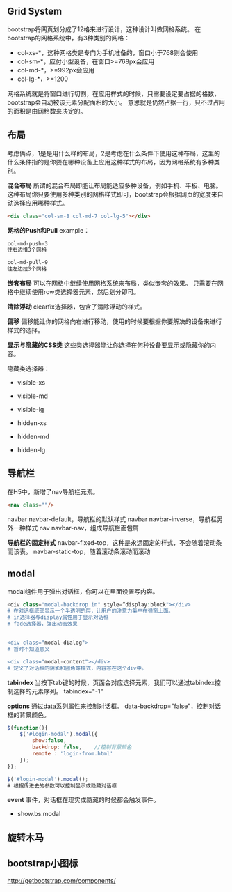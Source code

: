 ## Grid System
bootstrap将网页划分成了12格来进行设计，这种设计叫做网格系统。
在bootstrap的网格系统中，有3种类别的网格：
- col-xs-*，这种网格类是专门为手机准备的，窗口小于768则会使用
- col-sm-*，应付小型设备，在窗口>=768px会应用
- col-md-*，>=992px会应用
- col-lg-*，>=1200

网格系统就是将窗口进行切割，在应用样式的时候，只需要设定要占据的格数，bootstrap会自动被该元素分配面积的大小。
意思就是仍然占据一行，只不过占用的面积是由网格数来决定的。

## 布局
考虑俩点，1是是用什么样的布局，2是考虑在什么条件下使用这种布局，这里的什么条件指的是你要在哪种设备上应用这种样式的布局，因为网格系统有多种类别。

**混合布局**
所谓的混合布局即能让布局能适应多种设备，例如手机、平板、电脑。
这种布局你只要使用多种类别的网格样式即可，bootstrap会根据网页的宽度来自动选择应用哪种样式。
```html
<div class="col-sm-8 col-md-7 col-lg-5"></div>
```

**网格的Push和Pull**
example：
```html
col-md-push-3
往右边推3个网格

col-md-pull-9
往左边拉3个网格
```

**嵌套布局**
可以在网格中继续使用网格系统来布局，类似嵌套的效果。
只需要在网格中继续使用row类选择器元素，然后划分即可。

**清除浮动**
clearfix选择器，包含了清除浮动的样式。


**偏移**
偏移能让你的网格向右进行移动，使用的时候要根据你要解决的设备来进行样式的选择。

**显示与隐藏的CSS类**
这些类选择器能让你选择在何种设备要显示或隐藏你的内容。

隐藏类选择器：
- visible-xs
- visible-md
- visible-lg

- hidden-xs
- hidden-md
- hidden-lg


## 导航栏
在H5中，新增了nav导航栏元素。
```html
<nav class=""/>
```

navbar navbar-default，导航栏的默认样式
navbar navbar-inverse，导航栏另外一种样式
nav navbar-nav，组成导航栏面包屑

**导航栏的固定样式**
navbar-fixed-top，这种是永远固定的样式，不会随着滚动条而该表。
navbar-static-top，随着滚动条滚动而滚动


## modal
modal组件用于弹出对话框，你可以在里面设置写内容。

```php
<div class="modal-backdrop in" style=“display:block"></div>
# 在对话框底部显示一个半透明的层，让用户的注意力集中在弹窗上面。
# in选择器与display属性用于显示对话框
# fade选择器，弹出动画效果


<div class="modal-dialog">
# 暂时不知道意义

<div class="modal-content"></div>
# 定义了对话框的阴影和圆角等样式，内容写在这个div中。
```

**tabindex**
当按下tab键的时候，页面会对应选择元素，我们可以通过tabindex控制选择的元素序列。
tabindex="-1"

**options**
通过data系列属性来控制对话框。
data-backdrop="false"，控制对话框的背景颜色。
```js
$(function(){
	$('#login-modal').modal({
		show:false,
		backdrop: false,	//控制背景颜色
		remote : 'login-from.html'
	});
});

$('#login-modal').modal();
# 根据传进去的参数可以控制显示或隐藏对话框
```

**event**
事件，对话框在现实或隐藏的时候都会触发事件。
- show.bs.modal


## 旋转木马

## bootstrap小图标
http://getbootstrap.com/components/
